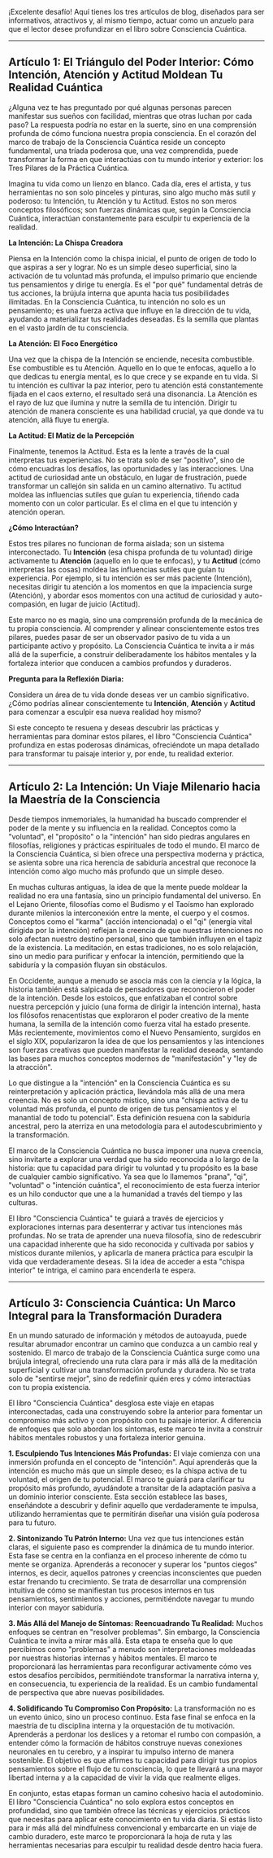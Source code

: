 ¡Excelente desafío! Aquí tienes los tres artículos de blog, diseñados para ser informativos, atractivos y, al mismo tiempo, actuar como un anzuelo para que el lector desee profundizar en el libro sobre Consciencia Cuántica.

---

## Artículo 1: El Triángulo del Poder Interior: Cómo Intención, Atención y Actitud Moldean Tu Realidad Cuántica

¿Alguna vez te has preguntado por qué algunas personas parecen manifestar sus sueños con facilidad, mientras que otras luchan por cada paso? La respuesta podría no estar en la suerte, sino en una comprensión profunda de cómo funciona nuestra propia consciencia. En el corazón del marco de trabajo de la Consciencia Cuántica reside un concepto fundamental, una tríada poderosa que, una vez comprendida, puede transformar la forma en que interactúas con tu mundo interior y exterior: los Tres Pilares de la Práctica Cuántica.

Imagina tu vida como un lienzo en blanco. Cada día, eres el artista, y tus herramientas no son solo pinceles y pinturas, sino algo mucho más sutil y poderoso: tu Intención, tu Atención y tu Actitud. Estos no son meros conceptos filosóficos; son fuerzas dinámicas que, según la Consciencia Cuántica, interactúan constantemente para esculpir tu experiencia de la realidad.

**La Intención: La Chispa Creadora**

Piensa en la Intención como la chispa inicial, el punto de origen de todo lo que aspiras a ser y lograr. No es un simple deseo superficial, sino la activación de tu voluntad más profunda, el impulso primario que enciende tus pensamientos y dirige tu energía. Es el "por qué" fundamental detrás de tus acciones, la brújula interna que apunta hacia tus posibilidades ilimitadas. En la Consciencia Cuántica, tu intención no solo es un pensamiento; es una fuerza activa que influye en la dirección de tu vida, ayudando a materializar tus realidades deseadas. Es la semilla que plantas en el vasto jardín de tu consciencia.

**La Atención: El Foco Energético**

Una vez que la chispa de la Intención se enciende, necesita combustible. Ese combustible es tu Atención. Aquello en lo que te enfocas, aquello a lo que dedicas tu energía mental, es lo que crece y se expande en tu vida. Si tu intención es cultivar la paz interior, pero tu atención está constantemente fijada en el caos externo, el resultado será una disonancia. La Atención es el rayo de luz que ilumina y nutre la semilla de tu intención. Dirigir tu atención de manera consciente es una habilidad crucial, ya que donde va tu atención, allá fluye tu energía.

**La Actitud: El Matiz de la Percepción**

Finalmente, tenemos la Actitud. Esta es la lente a través de la cual interpretas tus experiencias. No se trata solo de ser "positivo", sino de cómo encuadras los desafíos, las oportunidades y las interacciones. Una actitud de curiosidad ante un obstáculo, en lugar de frustración, puede transformar un callejón sin salida en un camino alternativo. Tu actitud moldea las influencias sutiles que guían tu experiencia, tiñendo cada momento con un color particular. Es el clima en el que tu intención y atención operan.

**¿Cómo Interactúan?**

Estos tres pilares no funcionan de forma aislada; son un sistema interconectado. Tu **Intención** (esa chispa profunda de tu voluntad) dirige activamente tu **Atención** (aquello en lo que te enfocas), y tu **Actitud** (cómo interpretas las cosas) moldea las influencias sutiles que guían tu experiencia. Por ejemplo, si tu intención es ser más paciente (Intención), necesitas dirigir tu atención a los momentos en que la impaciencia surge (Atención), y abordar esos momentos con una actitud de curiosidad y auto-compasión, en lugar de juicio (Actitud).

Este marco no es magia, sino una comprensión profunda de la mecánica de tu propia consciencia. Al comprender y alinear conscientemente estos tres pilares, puedes pasar de ser un observador pasivo de tu vida a un participante activo y propósito. La Consciencia Cuántica te invita a ir más allá de la superficie, a construir deliberadamente los hábitos mentales y la fortaleza interior que conducen a cambios profundos y duraderos.

**Pregunta para la Reflexión Diaria:**

Considera un área de tu vida donde deseas ver un cambio significativo. ¿Cómo podrías alinear conscientemente tu **Intención**, **Atención** y **Actitud** para comenzar a esculpir esa nueva realidad hoy mismo?

Si este concepto te resuena y deseas descubrir las prácticas y herramientas para dominar estos pilares, el libro "Consciencia Cuántica" profundiza en estas poderosas dinámicas, ofreciéndote un mapa detallado para transformar tu paisaje interior y, por ende, tu realidad exterior.

---

## Artículo 2: La Intención: Un Viaje Milenario hacia la Maestría de la Consciencia

Desde tiempos inmemoriales, la humanidad ha buscado comprender el poder de la mente y su influencia en la realidad. Conceptos como la "voluntad", el "propósito" o la "intención" han sido piedras angulares en filosofías, religiones y prácticas espirituales de todo el mundo. El marco de la Consciencia Cuántica, si bien ofrece una perspectiva moderna y práctica, se asienta sobre una rica herencia de sabiduría ancestral que reconoce la intención como algo mucho más profundo que un simple deseo.

En muchas culturas antiguas, la idea de que la mente puede moldear la realidad no era una fantasía, sino un principio fundamental del universo. En el Lejano Oriente, filosofías como el Budismo y el Taoísmo han explorado durante milenios la interconexión entre la mente, el cuerpo y el cosmos. Conceptos como el "karma" (acción intencionada) o el "qi" (energía vital dirigida por la intención) reflejan la creencia de que nuestras intenciones no solo afectan nuestro destino personal, sino que también influyen en el tapiz de la existencia. La meditación, en estas tradiciones, no es solo relajación, sino un medio para purificar y enfocar la intención, permitiendo que la sabiduría y la compasión fluyan sin obstáculos.

En Occidente, aunque a menudo se asocia más con la ciencia y la lógica, la historia también está salpicada de pensadores que reconocieron el poder de la intención. Desde los estoicos, que enfatizaban el control sobre nuestra percepción y juicio (una forma de dirigir la intención interna), hasta los filósofos renacentistas que exploraron el poder creativo de la mente humana, la semilla de la intención como fuerza vital ha estado presente. Más recientemente, movimientos como el Nuevo Pensamiento, surgidos en el siglo XIX, popularizaron la idea de que los pensamientos y las intenciones son fuerzas creativas que pueden manifestar la realidad deseada, sentando las bases para muchos conceptos modernos de "manifestación" y "ley de la atracción".

Lo que distingue a la "intención" en la Consciencia Cuántica es su reinterpretación y aplicación práctica, llevándola más allá de una mera creencia. No es solo un concepto místico, sino una "chispa activa de tu voluntad más profunda, el punto de origen de tus pensamientos y el manantial de todo tu potencial". Esta definición resuena con la sabiduría ancestral, pero la aterriza en una metodología para el autodescubrimiento y la transformación.

El marco de la Consciencia Cuántica no busca imponer una nueva creencia, sino invitarte a explorar una verdad que ha sido reconocida a lo largo de la historia: que tu capacidad para dirigir tu voluntad y tu propósito es la base de cualquier cambio significativo. Ya sea que lo llamemos "prana", "qi", "voluntad" o "intención cuántica", el reconocimiento de esta fuerza interior es un hilo conductor que une a la humanidad a través del tiempo y las culturas.

El libro "Consciencia Cuántica" te guiará a través de ejercicios y exploraciones internas para desenterrar y activar tus intenciones más profundas. No se trata de aprender una nueva filosofía, sino de redescubrir una capacidad inherente que ha sido reconocida y cultivada por sabios y místicos durante milenios, y aplicarla de manera práctica para esculpir la vida que verdaderamente deseas. Si la idea de acceder a esta "chispa interior" te intriga, el camino para encenderla te espera.

---

## Artículo 3: Consciencia Cuántica: Un Marco Integral para la Transformación Duradera

En un mundo saturado de información y métodos de autoayuda, puede resultar abrumador encontrar un camino que conduzca a un cambio real y sostenido. El marco de trabajo de la Consciencia Cuántica surge como una brújula integral, ofreciendo una ruta clara para ir más allá de la meditación superficial y cultivar una transformación profunda y duradera. No se trata solo de "sentirse mejor", sino de redefinir quién eres y cómo interactúas con tu propia existencia.

El libro "Consciencia Cuántica" desglosa este viaje en etapas interconectadas, cada una construyendo sobre la anterior para fomentar un compromiso más activo y con propósito con tu paisaje interior. A diferencia de enfoques que solo abordan los síntomas, este marco te invita a construir hábitos mentales robustos y una fortaleza interior genuina.

**1. Esculpiendo Tus Intenciones Más Profundas:**
El viaje comienza con una inmersión profunda en el concepto de "intención". Aquí aprenderás que la intención es mucho más que un simple deseo; es la chispa activa de tu voluntad, el origen de tu potencial. El marco te guiará para clarificar tu propósito más profundo, ayudándote a transitar de la adaptación pasiva a un dominio interior consciente. Esta sección establece las bases, enseñándote a descubrir y definir aquello que verdaderamente te impulsa, utilizando herramientas que te permitirán diseñar una visión guía poderosa para tu futuro.

**2. Sintonizando Tu Patrón Interno:**
Una vez que tus intenciones están claras, el siguiente paso es comprender la dinámica de tu mundo interior. Esta fase se centra en la confianza en el proceso inherente de cómo tu mente se organiza. Aprenderás a reconocer y superar los "puntos ciegos" internos, es decir, aquellos patrones y creencias inconscientes que pueden estar frenando tu crecimiento. Se trata de desarrollar una comprensión intuitiva de cómo se manifiestan tus procesos internos en tus pensamientos, sentimientos y acciones, permitiéndote navegar tu mundo interior con mayor sabiduría.

**3. Más Allá del Manejo de Síntomas: Reencuadrando Tu Realidad:**
Muchos enfoques se centran en "resolver problemas". Sin embargo, la Consciencia Cuántica te invita a mirar más allá. Esta etapa te enseña que lo que percibimos como "problemas" a menudo son interpretaciones moldeadas por nuestras historias internas y hábitos mentales. El marco te proporcionará las herramientas para reconfigurar activamente cómo ves estos desafíos percibidos, permitiéndote transformar la narrativa interna y, en consecuencia, tu experiencia de la realidad. Es un cambio fundamental de perspectiva que abre nuevas posibilidades.

**4. Solidificando Tu Compromiso Con Propósito:**
La transformación no es un evento único, sino un proceso continuo. Esta fase final se enfoca en la maestría de tu disciplina interna y la orquestación de tu motivación. Aprenderás a perdonar los deslices y a retomar el rumbo con compasión, a entender cómo la formación de hábitos construye nuevas conexiones neuronales en tu cerebro, y a inspirar tu impulso interno de manera sostenible. El objetivo es que afirmes tu capacidad para dirigir tus propios pensamientos sobre el flujo de tu consciencia, lo que te llevará a una mayor libertad interna y a la capacidad de vivir la vida que realmente eliges.

En conjunto, estas etapas forman un camino cohesivo hacia el autodominio. El libro "Consciencia Cuántica" no solo explora estos conceptos en profundidad, sino que también ofrece las técnicas y ejercicios prácticos que necesitas para aplicar este conocimiento en tu vida diaria. Si estás listo para ir más allá del mindfulness convencional y embarcarte en un viaje de cambio duradero, este marco te proporcionará la hoja de ruta y las herramientas necesarias para esculpir tu realidad desde dentro hacia fuera.
